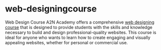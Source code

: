# web-designingcourse
Web Design Course
A2N Academy offers a comprehensive [web designing course]([url](https://www.a2nacademy.com/web-designing-course.aspx)) that is designed to provide students with the skills and knowledge necessary to build and design professional-quality websites. This course is ideal for anyone who wants to learn how to create engaging and visually appealing websites, whether for personal or commercial use.
